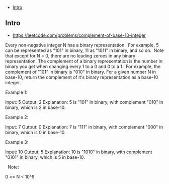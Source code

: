 - [Intro](#intro)

## Intro

- https://leetcode.com/problems/complement-of-base-10-integer

Every non-negative integer N has a binary representation.  For example, 5 can be represented as "101" in binary, 11 as "1011" in binary, and so on.  Note that except for N = 0, there are no leading zeroes in any binary representation.
The complement of a binary representation is the number in binary you get when changing every 1 to a 0 and 0 to a 1.  For example, the complement of "101" in binary is "010" in binary.
For a given number N in base-10, return the complement of it's binary representation as a base-10 integer.
 



Example 1:

Input: 5
Output: 2
Explanation: 5 is "101" in binary, with complement "010" in binary, which is 2 in base-10.


Example 2:

Input: 7
Output: 0
Explanation: 7 is "111" in binary, with complement "000" in binary, which is 0 in base-10.


Example 3:

Input: 10
Output: 5
Explanation: 10 is "1010" in binary, with complement "0101" in binary, which is 5 in base-10.

 
Note:

0 <= N < 10^9



